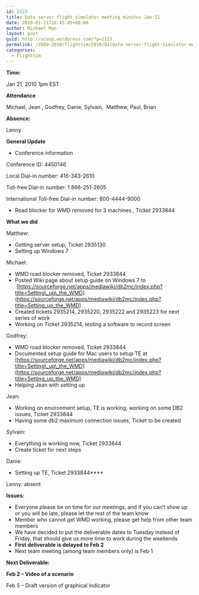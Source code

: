 ```yaml
---
id: 2123
title: Data server flight simulator meeting minutes Jan 21
date: 2010-01-21T18:45:45+00:00
author: Michael Man
layout: post
guid: http://ucosp.wordpress.com/?p=2123
permalink: /2009-2010/flightsim/2010/01/data-server-flight-simulator-meeting-minutes-jan-21/
categories:
  - FlightSim
---
```

**Time:**

Jan 21, 2010 1pm EST

**Attendance**

Michael, Jean , Godfrey, Danie, Sylvain,  Matthew, Paul, Brian

**Absence:**

Lenny

**General Update**

  * Conference information

Conference ID: 4450146
  
Local Dial-in number: 416-343-2610
  
Toll-free Dial-in number: 1 866-251-2605
  
International Toll-free Dial-in number: 800-4444-9000

  * Road blocker for WMD removed for 3 machines , Ticket 2933844

**What we did**

Matthew:

  * Getting server setup, Ticket 2935130
  * Setting up Windows 7

Michael:

  * WMD road blocker removed, Ticket 2933844
  * Posted Wiki page about setup guide on Windows 7 to  [https://sourceforge.net/apps/mediawiki/db2mc/index.php?title=Setting\_up\_the_WMD](https://sourceforge.net/apps/mediawiki/db2mc/index.php?title=Setting_up_the_WMD)
  * Created tickets 2935214, 2935220, 2935222 and 2935223 for next series of work
  * Working on Ticket 2935214, testing a software to record screen

Godfrey:

  * WMD road blocker removed, Ticket 2933844
  * Documented setup guide for Mac users to setup TE at [https://sourceforge.net/apps/mediawiki/db2mc/index.php?title=Setting\_up\_the_WMD](https://sourceforge.net/apps/mediawiki/db2mc/index.php?title=Setting_up_the_WMD)
  * Helping Jean with setting up

Jean:

  * Working on environment setup, TE is working, working on some DB2 issues, Ticket 2933844
  * Having some db2 maximum connection issues, Ticket to be created

Sylvain:

  * Everything is working now, Ticket 2933844
  * Create ticket for next steps

Danie:

  * Setting up TE, Ticket 2933844****

Lenny: absent

**Issues:**

  * Everyone please be on time for our meetings, and if you can’t show up or you will be late, please let the rest of the team know
  * Member who cannot get WMD working, please get help from other team members
  * We have decided to put the deliverable dates to Tuesday instead of Friday, that should give us more time to work during the weekends
  * **First deliverable is delayed to Feb 2**
  * Next team meeting (among team members only) is Feb 1

**Next Deliverable:**

**Feb 2 – Video of a scenario**

Feb 5 – Draft version of graphical indicator